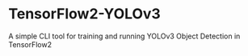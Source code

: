 # TensorFlow2-YOLOv3
A simple CLI tool for training and running YOLOv3 Object Detection in TensorFlow2
